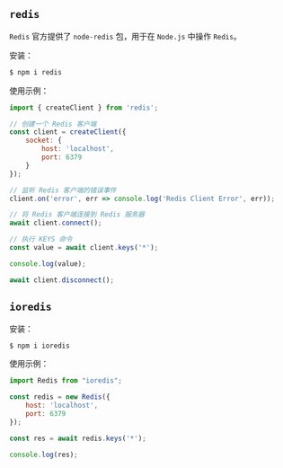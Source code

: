 ## `redis`

`Redis` 官方提供了 `node-redis` 包，用于在 `Node.js` 中操作 `Redis`。

安装：

~~~bash
$ npm i redis
~~~

使用示例：

~~~javascript
import { createClient } from 'redis';

// 创建一个 Redis 客户端
const client = createClient({
    socket: {
        host: 'localhost',
        port: 6379
    }
});

// 监听 Redis 客户端的错误事件
client.on('error', err => console.log('Redis Client Error', err));

// 将 Redis 客户端连接到 Redis 服务器
await client.connect();

// 执行 KEYS 命令
const value = await client.keys('*');

console.log(value);

await client.disconnect();
~~~

## `ioredis`

安装：

~~~bash
$ npm i ioredis
~~~

使用示例：

~~~javascript
import Redis from "ioredis";

const redis = new Redis({
    host: 'localhost',
    port: 6379
});

const res = await redis.keys('*');

console.log(res);
~~~

